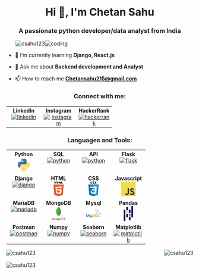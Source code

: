 <h1 align="center">Hi 👋, I'm Chetan Sahu</h1>
<h3 align="center">A passionate python developer/data analyst from India</h3>
<img align="right" alt="coding" width="400" src= "https://camo.githubusercontent.com/0eda36005abd9bf7e72584afc2f6ef1e808a357cb65a07fc2fe5036ba5268df7/68747470733a2f2f692e70696e696d672e636f6d2f6f726967696e616c732f65382f66342f35332f65386634353334363961336563393765636433353464663436356437333931332e676966">

<p align="right"> 
    <img src="https://komarev.com/ghpvc/?username=csahu123&label=Profile%20views&color=0e75b6&style=flat" alt="csahu123" /> 
</p>

- 🌱 I’m currently learning **Django, React.js**

- 💬 Ask me about **Backend development and Analyst**

- 📫 How to reach me **Chetansahu215@gmail.com**

<h3 align="center">Connect with me:</h3>
<table width="320px" align="center">
    <tbody>
        <tr valign="top">
            <td width="80px" align="center">
                <span><strong>LinkedIn</strong></span><br>
                <a href="https://www.linkedin.com/in/chetan-sahu-b4a66315a/" target="_blank" rel="noreferrer"> 
                <img src="https://encrypted-tbn0.gstatic.com/images?q=tbn:ANd9GcTylKCihJQSgg22s6COVJ3w_Sh1iWfTbLSt7Q&usqp=CAU" alt="linkedin" height="40" width="40"/> </a>
            </td>
            <td width="80px" align="center">
                <span><strong>Instagram</strong></span><br>
                <a href="" target="_blank" rel="noreferrer"> 
                <img src="https://encrypted-tbn0.gstatic.com/images?q=tbn:ANd9GcRsHf0ryHKgxrjLBI1h7nzFpIek4oF85lN1YQjVHgwxddA7TDb9GzR8&usqp=CAE&s" alt="instagram" height="40" width="40"/> </a>
            </td>
            <td width="80px" align="center">
                <span><strong>HackerRank</strong></span><br>
                <a href="https://www.hackerrank.com/profile/chetansahu215" target="_blank" rel="noreferrer"> 
                <img src="https://upload.wikimedia.org/wikipedia/commons/4/40/HackerRank_Icon-1000px.png" alt="hackerrank" height="40" width="40"/> </a>
            </td>
        </tr>
    </tbody>
</table>
<div>
<h3 align="center">Languages and Tools:</h3>
<table width="320px" align="center">
    <tbody>
        <tr valign="top">
            <td width="80px" align="center">
                <span><strong>Python</strong></span><br>
                <a href="https://www.python.org" target="_blank" rel="noreferrer"> 
                <img src="https://raw.githubusercontent.com/devicons/devicon/master/icons/python/python-original.svg" alt="python" height="40"/> </a>
            </td>
            <td width="80px" align="center">
                <span><strong>SQL</strong></span><br>
                <a href="https://www.geeksforgeeks.org/sql-tutorial/" target="_blank" rel="noreferrer">
                <img src="https://upload.wikimedia.org/wikipedia/commons/8/87/Sql_data_base_with_logo.png" alt="python"  height="40"/></a>
            </td>
            <td width="80px" align="center">
                <span><strong>API</strong></span><br>
                <a href="https://stoplight.io/api-documentation-guide" target="_blank" rel="noreferrer">
                <img src="https://www.svgrepo.com/show/88703/api.svg" alt="python" height="40"/></a>
            </td>
            <td width="80px" align="center">
                <span><strong>Flask</strong></span><br>
                <a href="https://flask.palletsprojects.com/" target="_blank" rel="noreferrer">
                <img src="https://www.vectorlogo.zone/logos/pocoo_flask/pocoo_flask-icon.svg" alt="flask" height="40"/></a>
            </td>
        </tr>
        <tr valign="top">
            <td width="80px" align="center">
                <span><strong>Django</strong></span><br>
                <a href="https://www.djangoproject.com/" target="_blank" rel="noreferrer">
                <img src="https://cdn.worldvectorlogo.com/logos/django.svg" alt="django" height="40"/></a>
            </td>
            <td width="80px" align="center">
                <span><strong>HTML</strong></span><br>
                <a href="https://www.w3.org/html/" target="_blank" rel="noreferrer">
                <img src="https://raw.githubusercontent.com/devicons/devicon/master/icons/html5/html5-original-wordmark.svg" alt="html" height="40"/></a>
            </td>
            <td width="80px" align="center">
                <span><strong>CSS</strong></span><br>
                <a href="https://www.w3schools.com/css/" target="_blank" rel="noreferrer">
                <img src="https://raw.githubusercontent.com/devicons/devicon/master/icons/css3/css3-original-wordmark.svg" alt="css" height="40"/></a>
            </td>
            <td width="80px" align="center">
                <span><strong>Javascript</strong></span><br>
                <a href="https://developer.mozilla.org/en-US/docs/Web/JavaScript" target="_blank" rel="noreferrer">
                <img src="https://raw.githubusercontent.com/devicons/devicon/master/icons/javascript/javascript-original.svg" alt="javascript" height="40"/></a>
            </td>
        </tr>
        <tr valign="top">
            <td width="80px" align="center">
                <span><strong>MariaDB</strong></span><br>
                <a href="https://mariadb.org/" target="_blank" rel="noreferrer">
                <img src="https://www.vectorlogo.zone/logos/mariadb/mariadb-icon.svg" alt="mariadb" height="40"/></a>
            </td>
            <td width="80px" align="center">
                <span><strong>MongoDB</strong></span><br>
                <a href="https://www.mongodb.com/" target="_blank" rel="noreferrer">
                <img src="https://raw.githubusercontent.com/devicons/devicon/master/icons/mongodb/mongodb-original-wordmark.svg" alt="mongodb" height="40"/></a>
            </td>
            <td width="80px" align="center">
                <span><strong>Mysql</strong></span><br>
                <a href="https://www.mysql.com/" target="_blank" rel="noreferrer">
                <img src="https://raw.githubusercontent.com/devicons/devicon/master/icons/mysql/mysql-original-wordmark.svg" alt="mongodb" height="40"/></a>
            </td>
            <td width="80px" align="center">
                <span><strong>Pandas</strong></span><br>
                <a href="https://pandas.pydata.org/" target="_blank" rel="noreferrer">
                <img src="https://raw.githubusercontent.com/devicons/devicon/2ae2a900d2f041da66e950e4d48052658d850630/icons/pandas/pandas-original.svg" alt="pandas" height="40"/></a>
            </td>
        </tr>
        <tr valign="top">
            <td width="80px" align="center">
                <span><strong>Postman</strong></span><br>
                <a href="https://postman.com" target="_blank" rel="noreferrer">
                <img src="https://www.vectorlogo.zone/logos/getpostman/getpostman-icon.svg" alt="postman" height="40"/></a>
            </td>
            <td width="80px" align="center">
                <span><strong>Numpy</strong></span><br>
                <a href="https://numpy.org/" target="_blank" rel="noreferrer">
                <img src="https://numpy.org/images/logo.svg" alt="numpy" height="40"/></a>
            </td>
            <td width="80px" align="center">
                <span><strong>Seaborn</strong></span><br>
                <a href="https://seaborn.pydata.org/" target="_blank" rel="noreferrer">
                <img src="https://seaborn.pydata.org/_images/logo-mark-lightbg.svg" alt="seaborn" height="40"/></a>
            </td>
            <td width="80px" align="center">
                <span><strong>Matplotlib</strong></span><br>
                <a href="https://matplotlib.org/" target="_blank" rel="noreferrer">
                <img src="https://matplotlib.org/stable/_static/logo_light.svg" alt="matplotlib" height="40" width ="50"/></a>
            </td>
        </tr>
    </tbody> 
</table>
</div>
<p>
    <img align="left" src="https://github-readme-stats.vercel.app/api/top-langs?username=csahu123&show_icons=true&locale=en&layout=compact" alt="csahu123" />
</p>

<p>&nbsp;
    <img align="right" src="https://github-readme-stats.vercel.app/api?username=csahu123&show_icons=true&locale=en" alt="csahu123" />
</p>

<p>
    <img align="center" src="https://github-readme-streak-stats.herokuapp.com/?user=csahu123&" alt="csahu123" />
</p>
